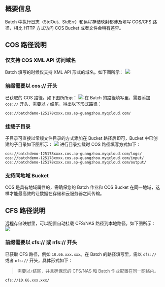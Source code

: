 ## 概要信息
Batch 中执行日志（StdOut、StdErr）和远程存储映射都涉及填写 COS/CFS 路径，相比 HTTP 方式访问 COS Bucket 或者文件会稍有差异。

##  COS 路径说明

### 仅支持 COS XML API 访问域名
Batch 填写的时候仅支持 XML API 形式的域名。如下图所示：
![](https://main.qcloudimg.com/raw/f96cd300eaa28ba674ef9d3ab6362b0a.png)



### 前缀需要以 cos:// 开头
已获取的 COS 路径。如下图所所示：
![](https://main.qcloudimg.com/raw/f96cd300eaa28ba674ef9d3ab6362b0a.png)
在 Batch 的路径填写里，需要添加 `cos://` 开头、需要以 `/` 结尾，得出以下形式路径：
``` 
cos://batchdemo-125178xxxx.cos.ap-guangzhou.myqcloud.com/
```



### 挂载子目录
子目录可直接以常规文件目录的方式添加在 Bucket 路径后即可，Bucket 中已创建的子目录如下图所示：
![](https://main.qcloudimg.com/raw/0add1b49c44f4b2740ddc44e3164216b.png)
进行目录挂载时 COS 路径填写方式如下：
``` 
cos://batchdemo-125178xxxx.cos.ap-guangzhou.myqcloud.com/logs/
cos://batchdemo-125178xxxx.cos.ap-guangzhou.myqcloud.com/input/
cos://batchdemo-125178xxxx.cos.ap-guangzhou.myqcloud.com/output/
```

### 支持同地域 Bucket
COS 是具有地域属性的，需确保您的 Batch 作业和 COS Bucket 在同一地域，这样才能最高效的让数据在存储和云服务器之间传输。

## CFS 路径说明
远程存储映射里，可以配置自动挂载 CFS/NAS 路径到本地路径。如下图所示：
![](https://main.qcloudimg.com/raw/96194f01e1ac7e5fc86cda96c792e403.png)

### 前缀需要以 cfs:// 或 nfs:// 开头
已获取 CFS 路径，例如 `10.66.xxx.xxx`。在 Batch 的路径填写里，需以 `cfs://` 或者 `nfs://` 开头，具体形式如下：
>需要以`/`结尾，并且确保您的 CFS/NAS 和 Batch 作业配置在同一网络内。
>
``` 
cfs://10.66.xxx.xxx/ 
```









